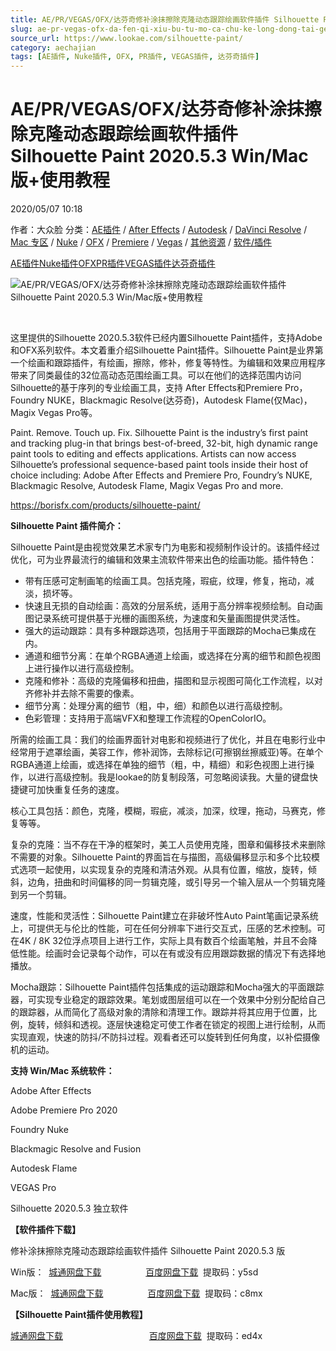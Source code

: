 ```yaml
---
title: AE/PR/VEGAS/OFX/达芬奇修补涂抹擦除克隆动态跟踪绘画软件插件 Silhouette Paint 2020.5.3 Win/Mac版+使用教程
slug: ae-pr-vegas-ofx-da-fen-qi-xiu-bu-tu-mo-ca-chu-ke-long-dong-tai-gen-zong-hui-hua-ruan-jian-cha-jian-silhouette-paint-2020-5-3-win-macban-shi-yong-jiao-cheng
source_url: https://www.lookae.com/silhouette-paint/
category: aechajian
tags: [AE插件, Nuke插件, OFX, PR插件, VEGAS插件, 达芬奇插件]
---
```

# AE/PR/VEGAS/OFX/达芬奇修补涂抹擦除克隆动态跟踪绘画软件插件 Silhouette Paint 2020.5.3 Win/Mac版+使用教程

2020/05/07 10:18

作者：大众脸
分类：[AE插件](https://www.lookae.com/after-effects/aechajian/) / [After Effects](https://www.lookae.com/after-effects/) / [Autodesk](https://www.lookae.com/qitarjcj/autodeskzy/) / [DaVinci Resolve](https://www.lookae.com/qitarjcj/resolvezy/) / [Mac 专区](https://www.lookae.com/mac-osx/) / [Nuke](https://www.lookae.com/qitarjcj/nukezy/) / [OFX](https://www.lookae.com/qitarjcj/ofxzy/) / [Premiere](https://www.lookae.com/qitarjcj/premierezy/) / [Vegas](https://www.lookae.com/qitarjcj/vegaszy/) / [其他资源](https://www.lookae.com/qitarjcj/otherzy/) / [软件/插件](https://www.lookae.com/qitarjcj/)

[AE插件](https://www.lookae.com/tag/ae%e6%8f%92%e4%bb%b6/)[Nuke插件](https://www.lookae.com/tag/nuke%e6%8f%92%e4%bb%b6/)[OFX](https://www.lookae.com/tag/ofx/)[PR插件](https://www.lookae.com/tag/pr%e6%8f%92%e4%bb%b6/)[VEGAS插件](https://www.lookae.com/tag/vegas%e6%8f%92%e4%bb%b6/)[达芬奇插件](https://www.lookae.com/tag/%e8%be%be%e8%8a%ac%e5%a5%87%e6%8f%92%e4%bb%b6/)

![AE/PR/VEGAS/OFX/达芬奇修补涂抹擦除克隆动态跟踪绘画软件插件 Silhouette Paint 2020.5.3 Win/Mac版+使用教程](https://www.lookae.com/wp-content/uploads/2020/05/Silhouette-Paint.jpg "AE/PR/VEGAS/OFX/达芬奇修补涂抹擦除克隆动态跟踪绘画软件插件 Silhouette Paint 2020.5.3 Win/Mac版+使用教程-LookAE.com")

﻿

这里提供的Silhouette 2020.5.3软件已经内置Silhouette Paint插件，支持Adobe和OFX系列软件。本文着重介绍Silhouette Paint插件。Silhouette Paint是业界第一个绘画和跟踪插件，有绘画，擦除，修补，修复等特性。为编辑和效果应用程序带来了同类最佳的32位高动态范围绘画工具。可以在他们的选择范围内访问Silhouette的基于序列的专业绘画工具，支持 After Effects和Premiere Pro，Foundry NUKE，Blackmagic Resolve(达芬奇)，Autodesk Flame(仅Mac)，Magix Vegas Pro等。

Paint. Remove. Touch up. Fix. Silhouette Paint is the industry’s first paint and tracking plug-in that brings best-of-breed, 32-bit, high dynamic range paint tools to editing and effects applications. Artists can now access Silhouette’s professional sequence-based paint tools inside their host of choice including: Adobe After Effects and Premiere Pro, Foundry’s NUKE, Blackmagic Resolve, Autodesk Flame, Magix Vegas Pro and more.

https://borisfx.com/products/silhouette-paint/

**Silhouette Paint 插件简介：**

Silhouette Paint是由视觉效果艺术家专门为电影和视频制作设计的。该插件经过优化，可为业界最流行的编辑和效果主流软件带来出色的绘画功能。插件特色：

* 带有压感可定制画笔的绘画工具。包括克隆，瑕疵，纹理，修复，拖动，减淡，损坏等。
* 快速且无损的自动绘画：高效的分层系统，适用于高分辨率视频绘制。自动画图记录系统可提供基于光栅的画图系统，为速度和矢量画图提供灵活性。
* 强大的运动跟踪：具有多种跟踪选项，包括用于平面跟踪的Mocha已集成在内。
* 通道和细节分离：在单个RGBA通道上绘画，或选择在分离的细节和颜色视图上进行操作以进行高级控制。
* 克隆和修补：高级的克隆偏移和扭曲，描图和显示视图可简化工作流程，以对齐修补并去除不需要的像素。
* 细节分离：处理分离的细节（粗，中，细）和颜色以进行高级控制。
* 色彩管理：支持用于高端VFX和整理工作流程的OpenColorIO。

所需的绘画工具：我们的绘画界面针对电影和视频进行了优化，并且在电影行业中经常用于遮罩绘画，美容工作，修补润饰，去除标记(可擦钢丝擦威亚)等。在单个RGBA通道上绘画，或选择在单独的细节（粗，中，精细）和彩色视图上进行操作，以进行高级控制。我是lookae的防复制段落，可忽略阅读我。大量的键盘快捷键可加快重复任务的速度。

核心工具包括：颜色，克隆，模糊，瑕疵，减淡，加深，纹理，拖动，马赛克，修复等等。

复杂的克隆：当不存在干净的框架时，美工人员使用克隆，图章和偏移技术来删除不需要的对象。Silhouette Paint的界面旨在与描图，高级偏移显示和多个比较模式选项一起使用，以实现复杂的克隆和清洁外观。从具有位置，缩放，旋转，倾斜，边角，扭曲和时间偏移的同一剪辑克隆，或引导另一个输入层从一个剪辑克隆到另一个剪辑。

速度，性能和灵活性：Silhouette Paint建立在非破坏性Auto Paint笔画记录系统上，可提供无与伦比的性能，可在任何分辨率下进行交互式，压感的艺术控制。可在4K / 8K 32位浮点项目上进行工作，实际上具有数百个绘画笔触，并且不会降低性能。绘画时会记录每个动作，可以在有或没有应用跟踪数据的情况下有选择地播放。

Mocha跟踪：Silhouette Paint插件包括集成的运动跟踪和Mocha强大的平面跟踪器，可实现专业稳定的跟踪效果。笔划或图层组可以在一个效果中分别分配给自己的跟踪器，从而简化了高级对象的清除和清理工作。跟踪并将其应用于位置，比例，旋转，倾斜和透视。逐层快速稳定可使工作者在锁定的视图上进行绘制，从而实现直观，快速的防抖/不防抖过程。观看者还可以旋转到任何角度，以补偿摄像机的运动。

**支持 Win/Mac 系统软件：**

Adobe After Effects

Adobe Premiere Pro 2020

Foundry Nuke

Blackmagic Resolve and Fusion

Autodesk Flame

VEGAS Pro

Silhouette 2020.5.3 独立软件

**【软件插件下载】**

修补涂抹擦除克隆动态跟踪绘画软件插件 Silhouette Paint 2020.5.3 版

Win版：  [城通网盘下载](https://72k.us/file/680462-442092814)                  [百度网盘下载](https://pan.baidu.com/s/1o6-6BqzoKCpP6CMHqp8B3w)  提取码：y5sd

Mac版：  [城通网盘下载](https://72k.us/file/680462-442172492)                  [百度网盘下载](https://pan.baidu.com/s/1qkAhlA5gbfHqYSSjV-zGeA)  提取码：c8mx

**【Silhouette Paint插件使用教程】**

[城通网盘下载](https://72k.us/file/680462-442133531)                                   [百度网盘下载](https://pan.baidu.com/s/1zANFrj-jeqFBjXNGvDGwKg)  提取码：ed4x
